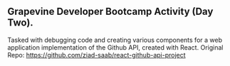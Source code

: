 ## Grapevine Developer Bootcamp Activity (Day Two).  
Tasked with debugging code and creating various components for a web application implementation of the Github API, created with React.
Original Repo: https://github.com/ziad-saab/react-github-api-project
